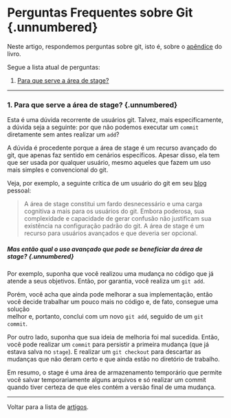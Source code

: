 # Perguntas Frequentes sobre Git {.unnumbered}

Neste artigo, respondemos perguntas sobre git, isto é, sobre 
o [apêndice](../capAp.html) do livro. 

Segue a lista atual de perguntas:

1. [Para que serve a área de stage?](#para-que-serve-a-%C3%A1rea-de-stage)


* * * 


### 1. Para que serve a área de stage? {.unnumbered}

Esta é uma dúvida recorrente de usuários git. Talvez, mais especificamente, 
a dúvida seja a seguinte: por que não podemos executar um `commit` 
diretamente sem antes realizar um `add`? 

A dúvida é procedente porque a área de stage é um recurso avançado do git, que 
apenas faz sentido em cenários específicos. Apesar disso, ela
tem que ser usada por qualquer usuário, mesmo aqueles que fazem um uso mais
simples e convencional do git.

Veja, por exemplo, a seguinte crítica de um usuário do git em seu 
[blog](https://gregoryszorc.com/blog/2017/12/11/high-level-problems-with-git-and-how-to-fix-them/) pessoal:

> A área de stage constitui um fardo desnecessário e uma carga 
cognitiva a mais para os usuários do git. Embora poderosa, sua complexidade 
e capacidade de gerar confusão não justificam sua existência na configuração 
padrão do git. A área de stage é um recurso para usuários avançados e que deveria
ser opcional.

##### Mas então qual o uso avançado que pode se beneficiar da área de stage? {.unnumbered}

Por exemplo, suponha que você realizou uma mudança no código que já atende a seus
objetivos. Então, por garantia, você realiza um `git add`. 

Porém, você acha que ainda pode melhorar a sua implementação, então você decide 
trabalhar um pouco mais no código e, de fato, consegue uma solução  
melhor e, portanto, conclui com um novo `git add`, seguido de um 
`git commit`. 

Por outro lado, suponha que sua ideia de melhoria foi mal sucedida. Então, você pode 
realizar um `commit` para persistir a primeira mudança (que já estava salva no 
`stage`). E realizar um `git checkout` para descartar as mudanças que 
não deram certo e que ainda estão no diretório de trabalho.

Em resumo, o stage é uma área de armazenamento temporário que permite você
salvar temporariamente alguns arquivos e só realizar um commit quando tiver 
certeza de que eles contém a versão final de uma mudança.

* * * 

Voltar para a lista de [artigos](./artigos.html).

